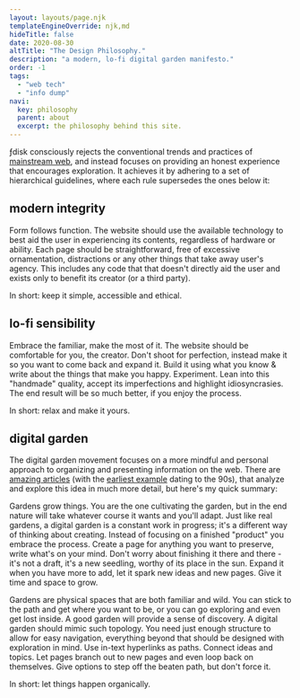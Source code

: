 ```yaml
---
layout: layouts/page.njk
templateEngineOverride: njk,md
hideTitle: false
date: 2020-08-30
altTitle: "The Design Philosophy." 
description: "a modern, lo-fi digital garden manifesto."
order: -1
tags: 
  - "web tech"
  - "info dump"
navi:
  key: philosophy
  parent: about
  excerpt: the philosophy behind this site.
---
```


ƒdisk consciously rejects the conventional trends and practices of [mainstream web](/mainstreamWeb), and instead focuses on providing an honest experience that encourages exploration. It achieves it by adhering to a set of hierarchical guidelines, where each rule supersedes the ones below it: 


## modern integrity
Form follows function. The website should use the available technology to best aid the user in experiencing its contents, regardless of hardware or ability. Each page should be straightforward, free of excessive ornamentation, distractions or any other things that take away user's agency. This includes any code that that doesn't directly aid the user and exists only to benefit its creator (or a third party). 

In short: keep it simple, accessible and ethical.

## lo-fi sensibility
Embrace the familiar, make the most of it. The website should be comfortable for you, the creator. Don't shoot for perfection, instead make it so you want to come back and expand it. Build it using what you know & write about the things that make you happy. Experiment. Lean into this "handmade" quality, accept its imperfections and highlight idiosyncrasies. The end result will be so much better, if you enjoy the process.  

In short: relax and make it yours.

## digital garden
The digital garden movement focuses on a more mindful and personal approach to organizing and presenting information on the web. There are [amazing articles](https://github.com/MaggieAppleton/digital-gardeners#theory-philosophy-and-navel-gazing) (with the [earliest example](http://www.eastgate.com/garden/) dating to the 90s), that analyze and explore this idea in much more detail, but here's my quick summary:

Gardens grow things. You are the one cultivating the garden, but in the end nature will take whatever course it wants and you'll adapt. Just like real gardens, a digital garden is a constant work in progress; it's a different way of thinking about creating. Instead of focusing on a finished "product" you embrace the process. Create a page for anything you want to preserve, write what's on your mind. Don't worry about finishing it there and there - it's not a draft, it's a new seedling, worthy of its place in the sun. Expand it when you have more to add, let it spark new ideas and new pages. Give it time and space to grow.

Gardens are physical spaces that are both familiar and wild. You can stick to the path and get where you want to be, or you can go exploring and even get lost inside. A good garden will provide a sense of discovery. A digital garden should mimic such topology. You need just enough structure to allow for easy navigation, everything beyond that should be designed with exploration in mind. Use in-text hyperlinks as paths. Connect ideas and topics. Let pages branch out to new pages and even loop back on themselves. Give options to step off the beaten path, but don't force it.

In short: let things happen organically. 



